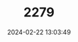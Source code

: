 ---
title: "2279"
category: "Ateles geoffroyi"
draft: false
date: 2024-02-22 13:03:49
languages:
  English: ["Black-handed Spider Monkey", "Black-headed Spider Monkey", "Central American Spider Monkey", "Central American Spider Monkey", "Mono Colorado", "Geoffroy’s Spider Monkey"]
  French: ["Atèle De Geoffroy"]
  German: ["Geoffroy-Klammeraffe"]
  Spanish; Castilian: ["Mico", "Mono Araña"]
---
